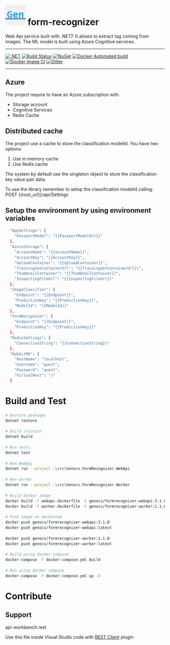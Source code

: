 ![Form Recognizer Library](https://raw.githubusercontent.com/Genocs/form-recognizer/master/icon.png) form-recognizer
====
Web Api service built with .NET7. It allows to extract tag coming from images.
The ML model is built using Azure Cognitive services.

----

[![.NET](https://github.com/Genocs/form-recognizer/actions/workflows/dotnet.yml/badge.svg?branch=main)](https://github.com/Genocs/form-recognizer/actions/workflows/dotnet.yml) [![Build Status](https://app.travis-ci.com/Genocs/form-recognizer.svg?branch=master)](https://app.travis-ci.com/Genocs/form-recognizer.svg?branch=master) <a href="https://www.nuget.org/packages/Genocs.Integration.ML.CognitiveServices/" rel="Genocs.Integration.ML.CognitiveServices">![NuGet](https://buildstats.info/nuget/Genocs.Integration.ML.CognitiveServices)</a> <a href="https://hub.docker.com/repository/docker/genocs/formrecognizer/" rel="Genocs.Integration.ML.CognitiveServices">![Docker Automated build](https://img.shields.io/docker/automated/genocs/formrecognizer)</a> [![Docker Image CI](https://github.com/Genocs/form-recognizer/actions/workflows/docker-image.yml/badge.svg?branch=master)](https://github.com/Genocs/form-recognizer/actions/workflows/docker-image.yml) [![Gitter](https://img.shields.io/badge/chat-on%20gitter-blue.svg)](https://gitter.im/genocs/)


----


## Azure 
The project require to have an Azure subscription with
- Storage account
- Cognitive Services
- Redis Cache

## Distributed cache
The project use a cache to store the classification modelId.
You have two options:
1. Use in memory cache
2. Use Redis cache  

The system by default use the singleton object to store the classification key value pair data.

To use the library remember to setup the classification modelId calling:
POST {{root_url}}/api/Settings

## Setup the environment by using environment variables


``` bash
  "AppSettings": {
    "PassportModel": "{{PassportModelUrl}}"
  },
  "AzureStorage": {
    "AccountName": "{{accountName}}",
    "AccountKey": "{{AccountKey}}",
    "UploadContainer": "{{UploadContainer}}",
    "TrainingSetContainerUrl": "{{TrainingSetContainerUrl}}",
    "ThumbnailContainer": "{{ThumbnailContainer}}",
    "InspectingFileUrl": "{{InspectingFileUrl}}"
  },
  "ImageClassifier": {
    "Endpoint": "{{Endpoint}}",
    "PredictionKey": "{{PredictionKey}}",
    "ModelId": "{{ModelId}}"
  },
  "FormRecognizer": {
    "Endpoint": "{{Endpoint}}",
    "PredictionKey": "{{PredictionKey}}"
  },
  "RedisSettings": {
    "ConnectionString": "{{ConnectionString}}"
  },
  "RabbitMQ": {
    "HostName": "localhost",
    "Username": "guest",
    "Password": "guest",
    "VirtualHost": "/"
  }
```  
  

# Build and Test

``` bash
# Restore packages
dotnet restore

# Build solution
dotnet build

# Run tests
dotnet test

# Run WebApi
dotnet run --project .\src\Genocs.FormRecognizer.WebApi

# Run worker
dotnet run --project .\src\Genocs.FormRecognizer.Worker

# Build docker image
docker build -f webapi.dockerfile -t genocs/formrecognizer-webapi:3.1.0 -t genocs/formrecognizer-webapi:latest .
docker build -f worker.dockerfile -t genocs/formrecognizer-worker:1.1.0 -t genocs/formrecognizer-worker:latest .

# Push image on dockerhub
docker push genocs/formrecognizer-webapi:3.1.0
docker push genocs/formrecognizer-webapi:latest

docker push genocs/formrecognizer-worker:1.1.0
docker push genocs/formrecognizer-worker:latest

# Build using docker compose
docker-compose -f docker-compose.yml build

# Run using docker compose
docker-compose -f docker-compose.yml up -d
```

# Contribute


## Support

api-workbench.rest

Use this file inside Visual Studio code with [REST Client](https://marketplace.visualstudio.com/items?itemName=humao.rest-client) plugin

